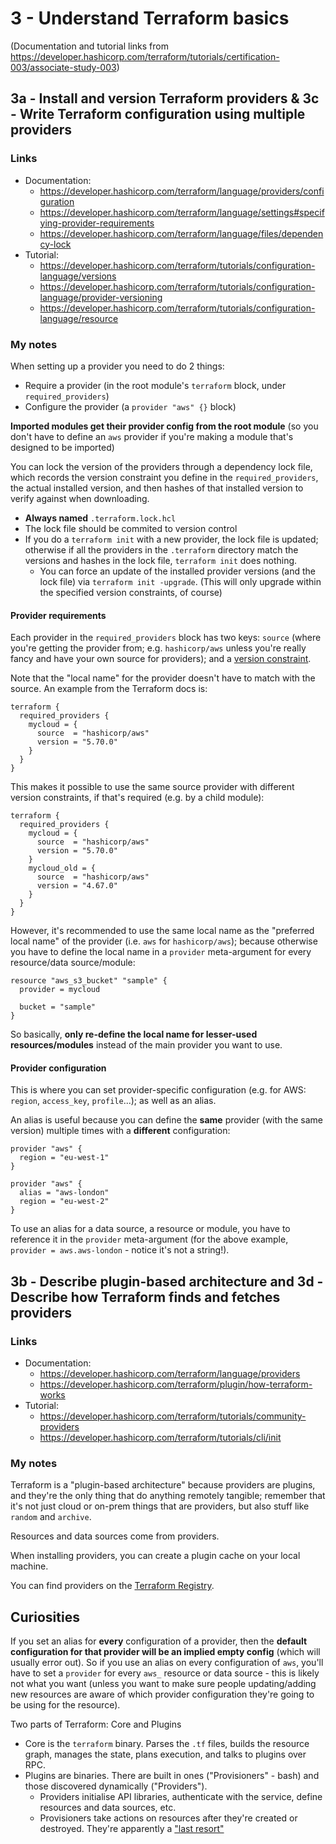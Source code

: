 # 3 - Understand Terraform basics
(Documentation and tutorial links from
https://developer.hashicorp.com/terraform/tutorials/certification-003/associate-study-003)

## 3a - Install and version Terraform providers & 3c - Write Terraform configuration using multiple providers
### Links
- Documentation:
  - https://developer.hashicorp.com/terraform/language/providers/configuration
  - https://developer.hashicorp.com/terraform/language/settings#specifying-provider-requirements
  - https://developer.hashicorp.com/terraform/language/files/dependency-lock
- Tutorial:
  - https://developer.hashicorp.com/terraform/tutorials/configuration-language/versions
  - https://developer.hashicorp.com/terraform/tutorials/configuration-language/provider-versioning
  - https://developer.hashicorp.com/terraform/tutorials/configuration-language/resource

### My notes
When setting up a provider you need to do 2 things:
- Require a provider (in the root module's `terraform` block, under `required_providers`)
- Configure the provider (a `provider "aws" {}` block)

**Imported modules get their provider config from the root module** (so you don't have to define an
`aws` provider if you're making a module that's designed to be imported)

You can lock the version of the providers through a dependency lock file, which records the version
constraint you define in the `required_providers`, the actual installed version, and then hashes of
that installed version to verify against when downloading.
- **Always named** `.terraform.lock.hcl`
- The lock file should be commited to version control
- If you do a `terraform init` with a new provider, the lock file is updated; otherwise if all the
  providers in the `.terraform` directory match the versions and hashes in the lock file, `terraform
  init` does nothing.
  - You can force an update of the installed provider versions (and the lock file) via `terraform
    init -upgrade`. (This will only upgrade within the specified version constraints, of course)

#### Provider requirements
Each provider in the `required_providers` block has two keys: `source` (where you're getting the
provider from; e.g. `hashicorp/aws` unless you're really fancy and have your own source for
providers); and a [version
constraint](https://developer.hashicorp.com/terraform/language/expressions/version-constraints#version-constraint-syntax).

Note that the "local name" for the provider doesn't have to match with the source. An example from
the Terraform docs is:
```hcl
terraform {
  required_providers {
    mycloud = {
      source  = "hashicorp/aws"
      version = "5.70.0"
    }
  }
}
```

This makes it possible to use the same source provider with different version constraints, if that's
required (e.g. by a child module):

```hcl
terraform {
  required_providers {
    mycloud = {
      source  = "hashicorp/aws"
      version = "5.70.0"
    }
    mycloud_old = {
      source  = "hashicorp/aws"
      version = "4.67.0"
    }
  }
}
```

However, it's recommended to use the same local name as the "preferred local name" of the provider
(i.e. `aws` for `hashicorp/aws`); because otherwise you have to define the local name in a
`provider` meta-argument for every resource/data source/module:

```hcl
resource "aws_s3_bucket" "sample" {
  provider = mycloud

  bucket = "sample"
}
```

So basically, **only re-define the local name for lesser-used resources/modules** instead of the main
provider you want to use.

#### Provider configuration
This is where you can set provider-specific configuration (e.g. for AWS: `region`, `access_key`,
`profile`...); as well as an alias.

An alias is useful because you can define the **same** provider (with the same version) multiple
times with a **different** configuration:

```hcl
provider "aws" {
  region = "eu-west-1"
}

provider "aws" {
  alias = "aws-london"
  region = "eu-west-2"
}
```

To use an alias for a data source, a resource or module, you have to reference it in the `provider`
meta-argument (for the above example, `provider = aws.aws-london` - notice it's not a string!).

## 3b - Describe plugin-based architecture and 3d - Describe how Terraform finds and fetches providers
### Links
- Documentation:
  - https://developer.hashicorp.com/terraform/language/providers
  - https://developer.hashicorp.com/terraform/plugin/how-terraform-works
- Tutorial:
  - https://developer.hashicorp.com/terraform/tutorials/community-providers
  - https://developer.hashicorp.com/terraform/tutorials/cli/init

### My notes
Terraform is a "plugin-based architecture" because providers are plugins, and they're the only thing
that do anything remotely tangible; remember that it's not just cloud or on-prem things that are
providers, but also stuff like `random` and `archive`.

Resources and data sources come from providers.

When installing providers, you can create a plugin cache on your local machine.

You can find providers on the [Terraform Registry](https://registry.terraform.io/browse/providers).

## Curiosities
If you set an alias for **every** configuration of a provider, then the **default configuration for
that provider will be an implied empty config** (which will usually error out). So if you use an
alias on every configuration of `aws`, you'll have to set a `provider` for every `aws_` resource or
data source - this is likely not what you want (unless you want to make sure people updating/adding
new resources are aware of which provider configuration they're going to be using for the resource).

Two parts of Terraform: Core and Plugins
- Core is the `terraform` binary. Parses the `.tf` files, builds the resource graph, manages the
  state, plans execution, and talks to plugins over RPC.
- Plugins are binaries. There are built in ones ("Provisioners" - bash) and those discovered
  dynamically ("Providers").
  - Providers initialise API libraries, authenticate with the service, define resources and data
    sources, etc.
  - Provisioners take actions on resources after they're created or destroyed. They're apparently a
    ["last
    resort"](https://developer.hashicorp.com/terraform/language/resources/provisioners/syntax#provisioners-are-a-last-resort)
